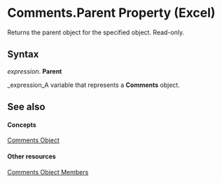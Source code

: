 
# Comments.Parent Property (Excel)

Returns the parent object for the specified object. Read-only.


## Syntax

 _expression_. **Parent**

 _expression_A variable that represents a  **Comments** object.


## See also


#### Concepts


 [Comments Object](f43bf021-1e46-10cf-09bf-070fc6a2c81a.md)
#### Other resources


 [Comments Object Members](9526fea1-a9c6-68a0-9aaa-df3677a65fe5.md)
